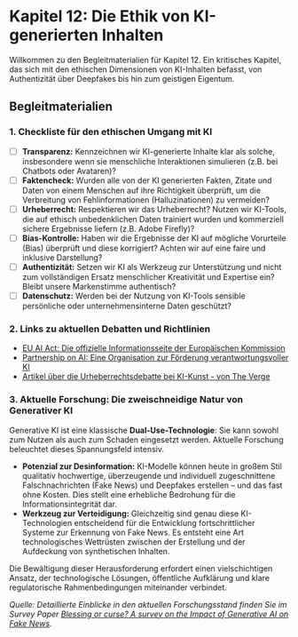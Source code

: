 # Kapitel 12: Die Ethik von KI-generierten Inhalten

Willkommen zu den Begleitmaterialien für Kapitel 12. Ein kritisches Kapitel, das sich mit den ethischen Dimensionen von KI-Inhalten befasst, von Authentizität über Deepfakes bis hin zum geistigen Eigentum.

## Begleitmaterialien

### 1. Checkliste für den ethischen Umgang mit KI

-   [ ] **Transparenz:** Kennzeichnen wir KI-generierte Inhalte klar als solche, insbesondere wenn sie menschliche Interaktionen simulieren (z.B. bei Chatbots oder Avataren)?
-   [ ] **Faktencheck:** Wurden alle von der KI generierten Fakten, Zitate und Daten von einem Menschen auf ihre Richtigkeit überprüft, um die Verbreitung von Fehlinformationen (Halluzinationen) zu vermeiden?
-   [ ] **Urheberrecht:** Respektieren wir das Urheberrecht? Nutzen wir KI-Tools, die auf ethisch unbedenklichen Daten trainiert wurden und kommerziell sichere Ergebnisse liefern (z.B. Adobe Firefly)?
-   [ ] **Bias-Kontrolle:** Haben wir die Ergebnisse der KI auf mögliche Vorurteile (Bias) überprüft und diese korrigiert? Achten wir auf eine faire und inklusive Darstellung?
-   [ ] **Authentizität:** Setzen wir KI als Werkzeug zur Unterstützung und nicht zum vollständigen Ersatz menschlicher Kreativität und Expertise ein? Bleibt unsere Markenstimme authentisch?
-   [ ] **Datenschutz:** Werden bei der Nutzung von KI-Tools sensible persönliche oder unternehmensinterne Daten geschützt?

### 2. Links zu aktuellen Debatten und Richtlinien

-   [EU AI Act: Die offizielle Informationsseite der Europäischen Kommission](https://digital-strategy.ec.europa.eu/en/policies/regulatory-framework-ai)
-   [Partnership on AI: Eine Organisation zur Förderung verantwortungsvoller KI](https://partnershiponai.org/)
-   [Artikel über die Urheberrechtsdebatte bei KI-Kunst - von The Verge](https://www.theverge.com/23444685/generative-ai-copyright-infringement-legal-fair-use)

### 3. Aktuelle Forschung: Die zweischneidige Natur von Generativer KI

Generative KI ist eine klassische **Dual-Use-Technologie**: Sie kann sowohl zum Nutzen als auch zum Schaden eingesetzt werden. Aktuelle Forschung beleuchtet dieses Spannungsfeld intensiv.

* **Potenzial zur Desinformation:** KI-Modelle können heute in großem Stil qualitativ hochwertige, überzeugende und individuell zugeschnittene Falschnachrichten (Fake News) und Deepfakes erstellen – und das fast ohne Kosten. Dies stellt eine erhebliche Bedrohung für die Informationsintegrität dar.
* **Werkzeug zur Verteidigung:** Gleichzeitig sind genau diese KI-Technologien entscheidend für die Entwicklung fortschrittlicher Systeme zur Erkennung von Fake News. Es entsteht eine Art technologisches Wettrüsten zwischen der Erstellung und der Aufdeckung von synthetischen Inhalten.

Die Bewältigung dieser Herausforderung erfordert einen vielschichtigen Ansatz, der technologische Lösungen, öffentliche Aufklärung und klare regulatorische Rahmenbedingungen miteinander verbindet.

*Quelle: Detaillierte Einblicke in den aktuellen Forschungsstand finden Sie im Survey Paper [Blessing or curse? A survey on the Impact of Generative AI on Fake News](https://arxiv.org/pdf/2404.03021).*
